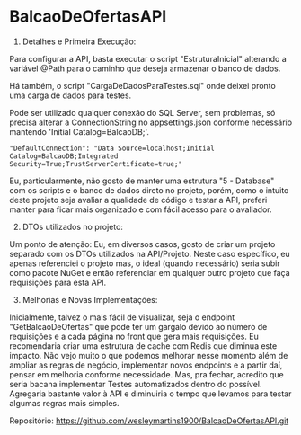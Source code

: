 # BalcaoDeOfertasAPI

1) Detalhes e Primeira Execução:

Para configurar a API, basta executar o script "EstruturaInicial" alterando a variável @Path para o caminho que deseja armazenar o banco de dados.

Há também, o script "CargaDeDadosParaTestes.sql" onde deixei pronto uma carga de dados para testes.

Pode ser utilizado qualquer conexão do SQL Server, sem problemas, só precisa alterar a ConnectionString no appsettings.json conforme necessário mantendo 'Initial Catalog=BalcaoDB;'.

    "DefaultConnection": "Data Source=localhost;Initial Catalog=BalcaoDB;Integrated Security=True;TrustServerCertificate=true;"

Eu, particularmente, não gosto de manter uma estrutura "5 - Database" com os scripts e o banco de dados direto no projeto, porém, como o intuito deste projeto seja avaliar a qualidade de código e testar a API, preferi manter para ficar mais organizado e com fácil acesso para o avaliador.

2) DTOs utilizados no projeto:

Um ponto de atenção: Eu, em diversos casos, gosto de criar um projeto separado com os DTOs utilizados na API/Projeto. Neste caso específico, eu apenas referenciei o projeto mas, o ideal (quando necessário) seria subir como pacote NuGet e então referenciar em qualquer outro projeto que faça requisições para esta API.

3) Melhorias e Novas Implementações:

Inicialmente, talvez o mais fácil de visualizar, seja o endpoint "GetBalcaoDeOfertas" que pode ter um gargalo devido ao número de requisições e a cada página no front que gera mais requisições. Eu recomendaria criar uma estrutura de cache com Redis que diminua este impacto.
Não vejo muito o que podemos melhorar nesse momento além de ampliar as regras de negócio, implementar novos endpoints e a partir daí, pensar em melhoria conforme necessidade. Mas, pra fechar, acredito que seria bacana implementar Testes automatizados dentro do possível. Agregaria bastante valor à API e diminuiria o tempo que levamos para testar algumas regras mais simples.

Repositório: https://github.com/wesleymartins1900/BalcaoDeOfertasAPI.git
